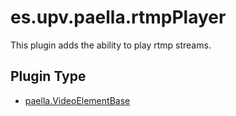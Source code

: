 ---
---

# es.upv.paella.rtmpPlayer

This plugin adds the ability to play rtmp streams.

## Plugin Type

- [paella.VideoElementBase](../../developers/plugin_types.md)

